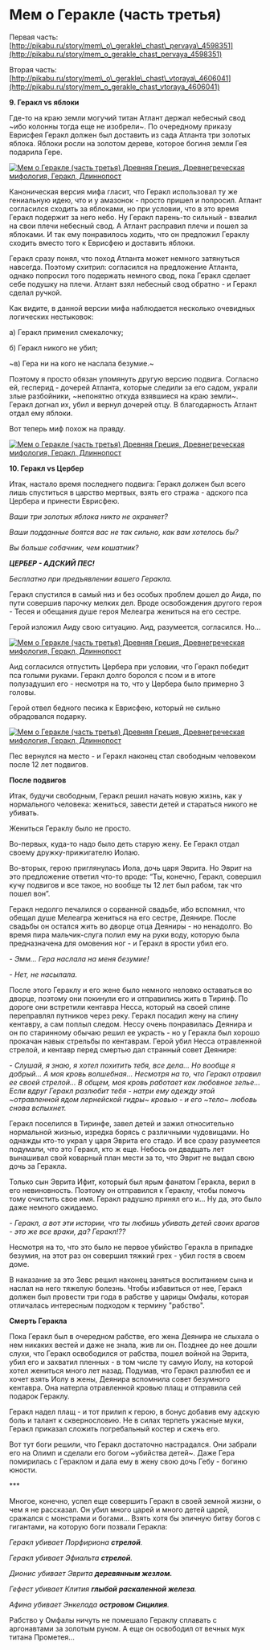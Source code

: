 # Мем о Геракле (часть третья)⁠⁠

Первая часть: [http://pikabu.ru/story/mem\_o\_gerakle\_chast\_pervaya\_4598351](http://pikabu.ru/story/mem_o_gerakle_chast_pervaya_4598351)

Вторая часть: [http://pikabu.ru/story/mem\_o\_gerakle\_chast\_vtoraya\_4606041](http://pikabu.ru/story/mem_o_gerakle_chast_vtoraya_4606041)

**9\. Геракл vs яблоки**

Где-то на краю земли могучий титан Атлант держал небесный свод ~ибо колонны тогда еще не изобрели~. По очередному приказу Еврисфея Геракл должен был доставить из сада Атланта три золотых яблока. Яблоки росли на золотом дереве, которое богиня земли Гея подарила Гере.

[![Мем о Геракле (часть третья) Древняя Греция, Древнегреческая мифология, Геракл, Длиннопост](https://cs9.pikabu.ru/post_img/2016/11/13/6/147902812019128151.jpg)](https://cs9.pikabu.ru/post_img/big/2016/11/13/6/147902812019128151.jpg)

Каноническая версия мифа гласит, что Геракл использовал ту же гениальную идею, что и у амазонок - просто пришел и попросил. Атлант согласился сходить за яблоками, но при условии, что в это время Геракл подержит за него небо. Ну Геракл парень-то сильный - взвалил на свои плечи небесный свод. А Атлант расправил плечи и пошел за яблоками. И так ему понравилось ходить, что он предложил Гераклу сходить вместо того к Еврисфею и доставить яблоки.

Геракл сразу понял, что поход Атланта может немного затянуться навсегда. Поэтому схитрил: согласился на предложение Атланта, однако попросил того подержать немного свод, пока Геракл сделает себе подушку на плечи. Атлант взял небесный свод обратно - и Геракл сделал ручкой.

Как видите, в данной версии мифа наблюдается несколько очевидных логических нестыковок:

а) Геракл применил смекалочку;

б) Геракл никого не убил;

~в) Гера ни на кого не наслала безумие.~

Поэтому я просто обязан упомянуть другую версию подвига. Согласно ей, гесперид - дочерей Атланта, которые следили за его садом, украли злые разбойники, ~непонятно откуда взявшиеся на краю земли~. Геракл догнал их, убил и вернул дочерей отцу. В благодарность Атлант отдал ему яблоки.

Вот теперь миф похож на правду.

[![Мем о Геракле (часть третья) Древняя Греция, Древнегреческая мифология, Геракл, Длиннопост](https://cs9.pikabu.ru/post_img/2016/11/13/6/1479028338155288195.jpg)](https://cs9.pikabu.ru/post_img/2016/11/13/6/1479028338155288195.jpg)

**10\. Геракл vs Цербер**

Итак, настало время последнего подвига: Геракл должен был всего лишь спуститься в царство мертвых, взять его стража - адского пса Цербера и принести Еврисфею.

_Ваши три золотых яблока никто не охраняет?_

_Ваши подданные боятся вас не так сильно, как вам хотелось бы?_

_Вы больше собачник, чем кошатник?_

_**ЦЕРБЕР - АДСКИЙ ПЕС!**_

_Бесплатно при предъявлении вашего Геракла._

Геракл спустился в самый низ и без особых проблем дошел до Аида, по пути совершив парочку мелких дел. Вроде освобождения другого героя - Тесея и обещания душе героя Мелеагра жениться на его сестре.

Герой изложил Аиду свою ситуацию. Аид, разумеется, согласился. Но...

[![Мем о Геракле (часть третья) Древняя Греция, Древнегреческая мифология, Геракл, Длиннопост](https://cs8.pikabu.ru/post_img/2016/11/13/6/1479028471153914728.jpg)](https://cs8.pikabu.ru/post_img/2016/11/13/6/1479028471153914728.jpg)

Аид согласился отпустить Цербера при условии, что Геракл победит пса голыми руками. Геракл долго боролся с псом и в итоге полузадушил его - несмотря на то, что у Цербера было примерно 3 головы.

Герой отвел бедного песика к Еврисфею, который не сильно обрадовался подарку.

[![Мем о Геракле (часть третья) Древняя Греция, Древнегреческая мифология, Геракл, Длиннопост](https://cs9.pikabu.ru/post_img/big/2016/11/13/6/1479028524182360191.jpg)](https://cs9.pikabu.ru/post_img/big/2016/11/13/6/1479028524182360191.jpg)

Пес вернулся на место - и Геракл наконец стал свободным человеком после 12 лет подвигов.

**После подвигов**

Итак, будучи свободным, Геракл решил начать новую жизнь, как у нормального человека: жениться, завести детей и стараться никого не убивать.

[](https://cs9.pikabu.ru/post_img/2016/11/13/6/147902858912889858.jpg)

Жениться Гераклу было не просто.

Во-первых, куда-то надо было деть старую жену. Ее Геракл отдал своему дружку-прижигателю Иолаю.

Во-вторых, герою приглянулась Иола, дочь царя Эврита. Но Эврит на это предложение ответил что-то вроде: “Ты, конечно, Геракл, совершил кучу подвигов и все такое, но вообще ты 12 лет был рабом, так что пошел вон”.

[](https://cs9.pikabu.ru/post_img/big/2016/11/13/6/1479028635140493974.jpg)

Геракл недолго печалился о сорванной свадьбе, ибо вспомнил, что обещал душе Мелеагра жениться на его сестре, Деянире. После свадьбы он остался жить во дворце отца Деяниры - но ненадолго. Во время пира мальчик-слуга полил ему на руки воду, которую была предназначена для омовения ног - и Геракл в ярости убил его.

_\- Эмм… Гера наслала на меня безумие!_

_\- Нет, не насылала._

После этого Гераклу и его жене было немного неловко оставаться во дворце, поэтому они покинули его и отправились жить в Тиринф. По дороге они встретили кентавра Несса, который на своей спине переправлял путников через реку. Геракл посадил жену на спину кентавру, а сам поплыл следом. Нессу очень понравилась Деянира и он по старинному обычаю решил ее украсть - но у Геракла был хорошо прокачан навык стрельбы по кентаврам. Герой убил Несса отравленной стрелой, и кентавр перед смертью дал странный совет Деянире:

_\- Слушай, я знаю, я хотел похитить тебя, все дела… Но вообще я добрый… А моя кровь волшебная… Несмотря на то, что Геракл отравил ее своей стрелой… В общем, моя кровь работает как любовное зелье… Если вдруг Геракл разлюбит тебя - натри ему одежду этой ~отравленной ядом лернейской гидры~ кровью - и его ~тело~ любовь снова вспыхнет._

Геракл поселился в Тиринфе, завел детей и зажил относительно нормальной жизнью, изредка борясь с различными чудовищами. Но однажды кто-то украл у царя Эврита его стадо. И все сразу разумеется подумали, что это Геракл, кто ж еще. Небось он двадцать лет вынашивал свой коварный план мести за то, что Эврит не выдал свою дочь за Геракла.

Только сын Эврита Ифит, который был ярым фанатом Геракла, верил в его невиновность. Поэтому он отправился к Гераклу, чтобы помочь тому очистить свое имя. Геракл радушно принял его и… Ну да, это было даже немного ожидаемо.

_\- Геракл, а вот эти истории, что ты любишь убивать детей своих врагов - это же все враки, да? Геракл!??_

Несмотря на то, что это было не первое убийство Геракла в припадке безумия, на этот раз он совершил тяжкий грех - убил гостя в своем доме.

[](https://cs9.pikabu.ru/post_img/2016/11/13/6/1479028859178122507.jpg)

В наказание за это Зевс решил наконец заняться воспитанием сына и наслал на него тяжелую болезнь. Чтобы избавиться от нее, Геракл должен был провести три года в рабстве у царицы Омфалы, которая отличалась интересным подходом к термину "рабство".

[](https://cs9.pikabu.ru/post_img/2016/11/13/6/1479028911185729892.jpg)

**Смерть Геракла**

Пока Геракл был в очередном рабстве, его жена Деянира не слыхала о нем никаких вестей и даже не знала, жив ли он. Позднее до нее дошли слухи, что Геракл освободился от рабства, пошел войной на Эврита, убил его и захватил пленных - в том числе ту самую Иолу, на которой хотел жениться много лет назад. Подумав, что Геракл разлюбил ее и хочет взять Иолу в жены, Деянира вспомнила совет безумного кентавра. Она натерла отравленной кровью плащ и отправила сей подарок Гераклу.

[](https://cs9.pikabu.ru/post_img/2016/11/13/6/1479028970171454779.jpg)

Геракл надел плащ - и тот прилип к герою, в бонус добавив ему адскую боль и талант к сквернословию. Не в силах терпеть ужасные муки, Геракл приказал сложить погребальный костер и сжечь его.

Вот тут боги решили, что Геракл достаточно настрадался. Они забрали его на Олимп и сделали его богом ~убийства детей~. Даже Гера помирилась с Гераклом и дала ему в жену свою дочь Гебу - богиню юности.

[](https://cs9.pikabu.ru/post_img/big/2016/11/13/6/147902904316506327.jpg)

\*\*\*

Многое, конечно, успел еще совершить Геракл в своей земной жизни, о чем я не рассказал. Он убил много царей и много детей царей, сражался с монстрами и богами... Взять хотя бы эпичную битву богов с гигантами, на которую боги позвали Геракла:

_Геракл убивает Порфириона **стрелой**._

_Геракл убивает Эфиальта **стрелой**._

_Дионис убивает Эврита **деревянным жезлом.**_

_Гефест убивает Клития **глыбой раскаленной железа**._

_Афина убивает Энкелада **островом Сицилия**._

Рабство у Омфалы ничуть не помешало Гераклу сплавать с аргонавтами за золотым руном. А еще он освободил от вечных мук титана Прометея…

[](https://cs8.pikabu.ru/post_img/2016/11/13/6/1479029118112954287.jpg)
